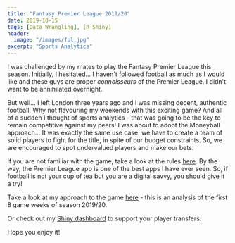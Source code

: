 ```yaml
---
title: "Fantasy Premier League 2019/20"
date: 2019-10-15
tags: [Data Wrangling], [R Shiny]
header:
  image: "/images/fpl.jpg"
excerpt: "Sports Analytics"
---
```


I was challenged by my mates to play the Fantasy Premier League this season. Initially, I hesitated... I haven't followed football as much as I would like and these guys are proper *connoisseurs* of the Premier League. I didn't want to be annihilated overnight.

But well... I left London three years ago and I was missing decent, authentic football. Why not flavouring my weekends with this exciting game?
And all of a sudden I thought of sports analytics - that was going to be the key to remain competitive against my peers! I was about to adopt the Moneyball approach... It was exactly the same use case: we have to create a team of solid players to fight for the title, in spite of our budget constraints. So, we are encouraged to spot undervalued players and make our bets.

If you are not familiar with the game, take a look at the rules [here](https://fantasy.premierleague.com/help/rules). By the way, the Premier League app is one of the best apps I have ever seen. So, if football is not your cup of tea but you are a digital savvy, you should give it a try!

Take a look at my approach to the game [here](https://jorg3gf.github.io/Projects/fantasyPL.html) - this is an analysis of the first 8 game weeks of season 2019/20.

Or check out my [Shiny dashboard](https://jorg3.shinyapps.io/fantasydashboard/) to support your player transfers.

Hope you enjoy it!
